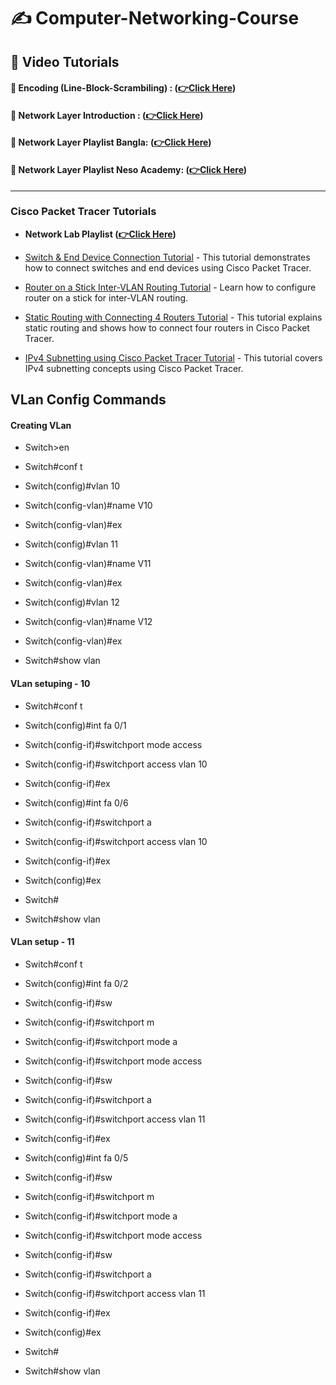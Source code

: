 # ✍️ Computer-Networking-Course


## 🎥 Video Tutorials
#### 🧠 Encoding (Line-Block-Scrambiling) : **([👉Click Here](https://youtube.com/playlist?list=PLncy2sD7w4YpbMkd6cF0kVH8SUM-VrpeQ))**

#### 🧠 Network Layer Introduction : **([👉Click Here](https://youtu.be/rW1jPlYgp_0))**

#### 🧠 Network Layer Playlist Bangla: **([👉Click Here](https://youtube.com/playlist?list=PLMW5djzR9cKPDaY5f30lC4VgqL9nRQG6g))**


#### 🧠 Network Layer Playlist Neso Academy: **([👉Click Here](https://youtube.com/playlist?list=PLBlnK6fEyqRi7E6_6rLC5N_v50TW6qlrf))**

<hr>

### Cisco Packet Tracer Tutorials

- **Network Lab Playlist ([👉Click Here](https://youtube.com/playlist?list=PLtPLcjdwym2mhii8gss61nvgLG609sf_H))**

- [Switch & End Device Connection Tutorial](https://www.youtube.com/watch?v=YZRQpZPp4E4&list=PLB57s6OrG8LjS4rXfvYZd95H5oHPabDcF&index=1) - This tutorial demonstrates how to connect switches and end devices using Cisco Packet Tracer.
- [Router on a Stick Inter-VLAN Routing Tutorial](https://www.youtube.com/watch?app=desktop&v=qwJlypSanLc) - Learn how to configure router on a stick for inter-VLAN routing.
- [Static Routing with Connecting 4 Routers Tutorial](https://www.youtube.com/watch?app=desktop&v=rZw_b0wpQ00) - This tutorial explains static routing and shows how to connect four routers in Cisco Packet Tracer.
- [IPv4 Subnetting using Cisco Packet Tracer Tutorial](https://www.youtube.com/watch?app=desktop&v=fvFr7K5SRlM) - This tutorial covers IPv4 subnetting concepts using Cisco Packet Tracer.

## VLan Config Commands

#### Creating VLan

- Switch>en
- Switch#conf t

- Switch(config)#vlan 10
- Switch(config-vlan)#name V10
- Switch(config-vlan)#ex
- Switch(config)#vlan 11
- Switch(config-vlan)#name V11
- Switch(config-vlan)#ex	
- Switch(config)#vlan 12
- Switch(config-vlan)#name V12
- Switch(config-vlan)#ex

- Switch#show vlan

#### VLan setuping - 10

- Switch#conf t
- Switch(config)#int fa 0/1
- Switch(config-if)#switchport mode access
- Switch(config-if)#switchport access vlan 10
- Switch(config-if)#ex

- Switch(config)#int fa 0/6
- Switch(config-if)#switchport a
- Switch(config-if)#switchport access vlan 10

- Switch(config-if)#ex
- Switch(config)#ex
- Switch#

- Switch#show vlan


#### VLan setup - 11

- Switch#conf t

- Switch(config)#int fa 0/2
- Switch(config-if)#sw
- Switch(config-if)#switchport m
- Switch(config-if)#switchport mode a
- Switch(config-if)#switchport mode access 
- Switch(config-if)#sw
- Switch(config-if)#switchport a
- Switch(config-if)#switchport access vlan 11
- Switch(config-if)#ex
- Switch(config)#int fa 0/5
- Switch(config-if)#sw
- Switch(config-if)#switchport m
- Switch(config-if)#switchport mode a
- Switch(config-if)#switchport mode access 
- Switch(config-if)#sw
- Switch(config-if)#switchport a
- Switch(config-if)#switchport access vlan 11
- Switch(config-if)#ex
- Switch(config)#ex
- Switch#


- Switch#show vlan


